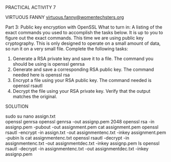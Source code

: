 
PRACTICAL ACTIVITY 7

 VIRTUOUS FANNY 
virtuous.fanny@womentechsters.org

Part 3: Public key encryption with OpenSSL
What to turn in: A listing of the exact commands you used to accomplish the tasks below.
It is up to you to figure out the exact commands. This time we are using public key cryptography. This is only designed to operate on a small amount of data, so run it on a very small file.
Complete the following tasks:
1.	Generate a RSA private key and save it to a file. The command you should be using is openssl genrsa
2.	Generate and save a corresponding RSA public key. The command needed here is openssl rsa
3.	Encrypt a file using your RSA public key. The command needed is openssl rsautl
4.	Decrypt the file using your RSA private key. Verify that the output matches the original.


SOLUTION


sudo su
nano assign.txt   
openssl genrsa
openssl genrsa -out assignp.pem 2048
openssl rsa -in assignp.pem -pubout -out assignment.pem
cat assignment.pem
openssl rsautl -encrypt -in assign.txt -out assignmentenc.txt -inkey assignment.pem -pubin
ls
cat assignmentenc.txt 
openssl rsautl -decrypt -in assignmentenc.txt -out assignmentdec.txt -inkey assignp.pem 
ls
openssl rsautl -decrypt -in assignmentenc.txt -out assignmentdec.txt -inkey assignp.pem
